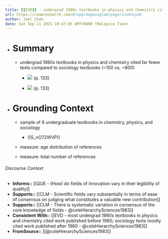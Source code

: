 ```yaml
---
title: [[EVD]] - undergrad 1980s textbooks in physics and chemistry cited far fewer texts compare to sociology textbooks - [[@coleHierarchySciences1983]]
url: https://roamresearch.com/#/app/megacoglab/page/inz0nxyak
author: Joel Chan
date: Sat Sep 11 2021 10:47:05 GMT+0800 (Malaysia Time)
---
```


- # Summary

    - undergrad 1980s textbooks in physics and chemistry cited far fewer texts compared to sociology textbooks (~100 vs. ~800)

        - ![](https://firebasestorage.googleapis.com/v0/b/firescript-577a2.appspot.com/o/imgs%2Fapp%2Fmegacoglab%2F7uqWMfQfq4.png?alt=media&token=349a9eeb-87f6-4e92-b070-922524eadb83) (p. 133)

        - ![](https://firebasestorage.googleapis.com/v0/b/firescript-577a2.appspot.com/o/imgs%2Fapp%2Fmegacoglab%2FG0CAw_-Dzs.png?alt=media&token=c7b2090d-ee08-466d-9bdf-a1b9ff76e20f) (p. 133)
- # Grounding Context

    - sample of 8 undergraduate textbooks in chemistry, physics, and sociology

        - ((S_nO72WVP))

    - measure: age distribution of references

    - measure: total number of references

###### Discourse Context

- **Informs::** [[QUE - (How) do fields of innovation vary in their legibility of quality]]
- **Supports::** [[CLM - Scientific fields vary substantially in terms of ease of consensus on judging what constitutes a valuable new contribution]]
- **Supports::** [[CLM - There is systematic variation in consensus of the core knowledge of fields - @coleHierarchySciences1983]]
- **Consistent With::** [[EVD - most undergrad 1980s textbooks in physics and chemistry cited work published before 1960; sociology texts mostly cited work published after 1960 - @coleHierarchySciences1983]]
- **FromSource::** [[@coleHierarchySciences1983]]
